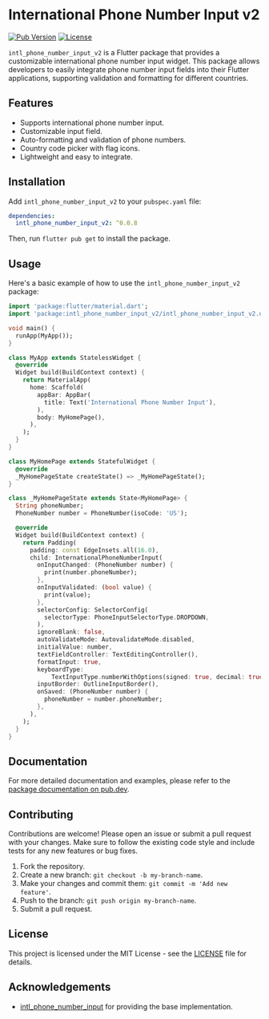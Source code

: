 
# International Phone Number Input v2

[![Pub Version](https://img.shields.io/pub/v/intl_phone_number_input_v2)](https://pub.dev/packages/intl_phone_number_input_v2)
[![License](https://img.shields.io/github/license/SahanMonaara/intl_phone_number_input_v2)](LICENSE)

`intl_phone_number_input_v2` is a Flutter package that provides a customizable international phone number input widget. This package allows developers to easily integrate phone number input fields into their Flutter applications, supporting validation and formatting for different countries.

## Features

- Supports international phone number input.
- Customizable input field.
- Auto-formatting and validation of phone numbers.
- Country code picker with flag icons.
- Lightweight and easy to integrate.

## Installation

Add `intl_phone_number_input_v2` to your `pubspec.yaml` file:

```yaml
dependencies:
  intl_phone_number_input_v2: ^0.0.8
```

Then, run `flutter pub get` to install the package.

## Usage

Here's a basic example of how to use the `intl_phone_number_input_v2` package:

```dart
import 'package:flutter/material.dart';
import 'package:intl_phone_number_input_v2/intl_phone_number_input_v2.dart';

void main() {
  runApp(MyApp());
}

class MyApp extends StatelessWidget {
  @override
  Widget build(BuildContext context) {
    return MaterialApp(
      home: Scaffold(
        appBar: AppBar(
          title: Text('International Phone Number Input'),
        ),
        body: MyHomePage(),
      ),
    );
  }
}

class MyHomePage extends StatefulWidget {
  @override
  _MyHomePageState createState() => _MyHomePageState();
}

class _MyHomePageState extends State<MyHomePage> {
  String phoneNumber;
  PhoneNumber number = PhoneNumber(isoCode: 'US');

  @override
  Widget build(BuildContext context) {
    return Padding(
      padding: const EdgeInsets.all(16.0),
      child: InternationalPhoneNumberInput(
        onInputChanged: (PhoneNumber number) {
          print(number.phoneNumber);
        },
        onInputValidated: (bool value) {
          print(value);
        },
        selectorConfig: SelectorConfig(
          selectorType: PhoneInputSelectorType.DROPDOWN,
        ),
        ignoreBlank: false,
        autoValidateMode: AutovalidateMode.disabled,
        initialValue: number,
        textFieldController: TextEditingController(),
        formatInput: true,
        keyboardType:
            TextInputType.numberWithOptions(signed: true, decimal: true),
        inputBorder: OutlineInputBorder(),
        onSaved: (PhoneNumber number) {
          phoneNumber = number.phoneNumber;
        },
      ),
    );
  }
}
```

## Documentation

For more detailed documentation and examples, please refer to the [package documentation on pub.dev](https://pub.dev/packages/intl_phone_number_input_v2).

## Contributing

Contributions are welcome! Please open an issue or submit a pull request with your changes. Make sure to follow the existing code style and include tests for any new features or bug fixes.

1. Fork the repository.
2. Create a new branch: `git checkout -b my-branch-name`.
3. Make your changes and commit them: `git commit -m 'Add new feature'`.
4. Push to the branch: `git push origin my-branch-name`.
5. Submit a pull request.

## License

This project is licensed under the MIT License - see the [LICENSE](LICENSE) file for details.

## Acknowledgements

- [intl_phone_number_input](https://pub.dev/packages/intl_phone_number_input) for providing the base implementation.

